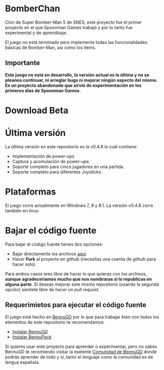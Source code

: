 # BomberChan

Clon de Super Bomber-Man 5 de SNES, este proyecto fue el primer proyecto en el que Spoonman Games trabajó y por lo tanto fue experimental y de aprendisaje.

El juego no está terminado pero implementa todas las funcionalidades básicas de Bomber-Man, así como los items.

## Importante

**Este juego no está en desarrollo, la versión actual es la última y no se pleanea continuar, ni arreglar bugs ni mejorar ningún aspecto del mismo. Es un proyecto abandonado que sirvió de experimentación en los primeros días de Spoonman Games.**

# Download Beta



# Última versión

La última versión en este repositorio es la v0.4.8 la cuál contiene:

* Implementación de power-ups
* Captura y acomulación de power-ups.
* Soporte completo para cinco jugadores en una partida.
* Soporte completo para diferentes Joysticks.

# Plataformas

El juego corre actualmente en Windows 7, 8 y 8.1. La versión v0.4.8 corre también en linux.

# Bajar el código fuente

Para bajar el código fuente tienes dos opciones:

* Bajar directamente los archivos [aquí](https://github.com/SpoonmanGames/BomberChan/archive/master.zip)
* Hacer **Fork** al proyecto en github (necesitas una cuenta de github para hacer esto)

Para ambos casos eres libre de hacer lo que quieras con los archivos, **aunque agradeceriamos mucho que nos nombraras si lo republicas en alguna parte**. Si deseas mejorar este mismo repositorio (usando la segunda opción) sientete libre de hacer un *pull request*.

## Requerimietos para ejecutar el código fuente

El juego está hecho en [BennuGD](http://www.bennugd.org/) por lo que para trabajar bien con todos los elementos de este repositorio te recomendamos:

* [Instalar BennuGD](http://www.bennugd.org/es/node/30)
* [Instalar BennuPack](http://bennupack.blogspot.com/)

Si quieres usar este proyecto para aprender o experimentar, pero no sabes BennuGD te recomiendo visitar la exelente [Comunidad de BennuGD](http://forum.bennugd.org/) donde podrás aprender de todo y sí, tanto el lenguaje como la comunidad es de lengua española.

